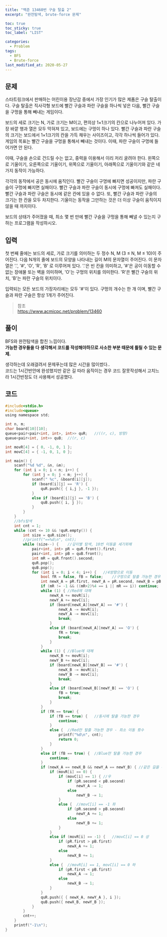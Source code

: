 ```yaml
---
title: "백준 13460번 구슬 탈출 2"
excerpt: "완전탐색, brute-force 문제"

toc: true
toc_sticky: true
toc_label: "LIST"

categories:
  - Problem
tags:
  - BFS
  - Brute-force
last_modified_at: 2020-05-27
---
```

문제  
-----------  
스타트링크에서 판매하는 어린이용 장난감 중에서 가장 인기가 많은 제품은 구슬 탈출이다. 구슬 탈출은 직사각형 보드에 빨간 구슬과 파란 구슬을 하나씩 넣은 다음, 빨간 구슬을 구멍을 통해 빼내는 게임이다.  


보드의 세로 크기는 N, 가로 크기는 M이고, 편의상 1×1크기의 칸으로 나누어져 있다. 가장 바깥 행과 열은 모두 막혀져 있고, 보드에는 구멍이 하나 있다. 빨간 구슬과 파란 구슬의 크기는 보드에서 1×1크기의 칸을 가득 채우는 사이즈이고, 각각 하나씩 들어가 있다. 게임의 목표는 빨간 구슬을 구멍을 통해서 빼내는 것이다. 이때, 파란 구슬이 구멍에 들어가면 안 된다.  


이때, 구슬을 손으로 건드릴 수는 없고, 중력을 이용해서 이리 저리 굴려야 한다. 왼쪽으로 기울이기, 오른쪽으로 기울이기, 위쪽으로 기울이기, 아래쪽으로 기울이기와 같은 네 가지 동작이 가능하다.  


각각의 동작에서 공은 동시에 움직인다. 빨간 구슬이 구멍에 빠지면 성공이지만, 파란 구슬이 구멍에 빠지면 실패이다. 빨간 구슬과 파란 구슬이 동시에 구멍에 빠져도 실패이다. 빨간 구슬과 파란 구슬은 동시에 같은 칸에 있을 수 없다. 또, 빨간 구슬과 파란 구슬의 크기는 한 칸을 모두 차지한다. 기울이는 동작을 그만하는 것은 더 이상 구슬이 움직이지 않을 때 까지이다.  


보드의 상태가 주어졌을 때, 최소 몇 번 만에 빨간 구슬을 구멍을 통해 빼낼 수 있는지 구하는 프로그램을 작성하시오.  

입력
-----------
첫 번째 줄에는 보드의 세로, 가로 크기를 의미하는 두 정수 N, M (3 ≤ N, M ≤ 10)이 주어진다. 다음 N개의 줄에 보드의 모양을 나타내는 길이 M의 문자열이 주어진다. 이 문자열은 '.', '#', 'O', 'R', 'B' 로 이루어져 있다. '.'은 빈 칸을 의미하고, '#'은 공이 이동할 수 없는 장애물 또는 벽을 의미하며, 'O'는 구멍의 위치를 의미한다. 'R'은 빨간 구슬의 위치, 'B'는 파란 구슬의 위치이다.  


입력되는 모든 보드의 가장자리에는 모두 '#'이 있다. 구멍의 개수는 한 개 이며, 빨간 구슬과 파란 구슬은 항상 1개가 주어진다.  


> 참조  
> <https://www.acmicpc.net/problem/13460>  

풀이
-----------
BFS와 완전탐색을 합친 느낌이다.  
**가능한 경우들을 다 생각해서 코드를 작성해야하므로 사소한 부분 때문에 틀릴 수 있는 문제.**  


생각하는데 오래걸려서 문제푸는데 많은 시간을 많이썼다..  
코드는 1시간반안에 완성했지만 같은 길 따라 움직이는 경우 코드 잘못작성해서 고치느라 1시간반정도 더 사용해서 성공했다.

코드  
-------------  

``` c  
#include<stdio.h>
#include<queue>
using namespace std;

int n, m;
char board[10][10];
queue<pair<pair<int, int>, int>> quR;	//((r, c), 방향)
queue<pair<int, int>> quB;	//(r, c)

int movR[4] = { 0, -1, 0, 1 };
int movC[4] = { -1, 0, 1, 0 };

int main() {
	scanf("%d %d", &n, &m);
	for (int i = 0; i < n; i++) {
		for (int j = 0; j < m; j++) {
			scanf(" %c", &board[i][j]);
			if (board[i][j] == 'R') {
				quR.push({ { i,j }, -1 });
			}
			else if (board[i][j] == 'B') {
				quB.push({ i, j });
			}
		}
	}
	//bfs탐색
	int cnt = 1;
	while (cnt <= 10 && !quR.empty()) {
		int size = quR.size();
		//printf("==%d\n", cnt);
		while (size--) {	//깊이별 탐색, 10번 이동을 세기위해
			pair<int, int> pR = quR.front().first;
			pair<int, int> pB = quB.front();
			int mR = quR.front().second;
			quR.pop();
			quB.pop();
			for (int i = 0; i < 4; i++) {	//4방향으로 이동
				bool fR = false, fB = false;	//구멍으로 탈출 가능한 경우 true
				int newX_A = pR.first, newY_A = pR.second, newX_B = pB.first, newY_B = pB.second;
				if (mR != -1 && ((mR+2)%4 == i || mR == i)) continue;	//반대 방향으로는 이동안함
				while (1) {	//Red에 대해
					newX_A += movR[i];
					newY_A += movC[i];
					if (board[newX_A][newY_A] == '#') {
						newX_A -= movR[i];
						newY_A -= movC[i];
						break;
					}
					else if (board[newX_A][newY_A] == 'O') {
						fR = true;
						break;
					}
				}
				while (1) {	//Blue에 대해
					newX_B += movR[i];
					newY_B += movC[i];
					if (board[newX_B][newY_B] == '#') {
						newX_B -= movR[i];
						newY_B -= movC[i];
						break;
					}
					else if (board[newX_B][newY_B] == 'O') {
						fB = true;
						break;
					}
				}
				if (fR == true) {
					if (fB == true) {	//동시에 탈출 가능한 경우
						continue;
					}
					else {	//Red만 탈출 가능한 경우 - 최소 이동 횟수
						printf("%d\n", cnt);
						return 0;
					}
				}
				else if (fB == true) {	//Blue만 탈출 가능한 경우
					continue;
				}
				if (newX_A == newX_B && newY_A == newY_B) {	//같은 길을 따라 움직일 경우 위치 조정해주기
					if (movR[i] == 0) {
						if (movC[i] == 1) {	//우
							if (pR.second < pB.second)
								newY_A -= 1;
							else
								newY_B -= 1;
						}
						else {	//movC[i] == -1 좌
							if (pR.second > pB.second)
								newY_A += 1;
							else
								newY_B += 1;
						}
					}
					else if (movR[i] == -1) {	//movC[i] == 0 상
						if (pR.first > pB.first)
							newX_A += 1;
						else
							newX_B += 1;
					}
					else {	//movR[i] == 1, movC[i] == 0 하
						if (pR.first < pB.first)
							newX_A -= 1;
						else
							newX_B -= 1;
					}
				}
				quR.push({ { newX_A, newY_A }, i });
				quB.push({ newX_B, newY_B });
			}
		}
		cnt++;
	}
	printf("-1\n");
}
```